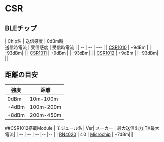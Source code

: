 # CSR

## BLEチップ

| Chip名 | 送信感度 | 0dBm時<br>送信時電流 | 受信感度 | 受信時電流 |
| -- | -- | --- |
| [CSR1010](https://www.csrsupport.com/download/39359/CSR1010%20Data%20Sheet%20CS-231985-DS.pdf) | +9dBm | | -93dBm| |
| [CSR1011](https://www.csrsupport.com/download/40289/CSR1010%20Data%20Sheet%20CS-231986-DS.pdf)  | +9dBm | | -93dBm| |
| [CSR1012](https://www.csrsupport.com/download/47278/CSR1012%20Data%20Sheet%20CS-238833-DS.pdf)  | +9dBm | | -93dBm| ||


## 距離の目安

| 強度 | 距離 |
| -- | -- |
| 0dBm | 10m-100m |
| +4dBm | 100m-200m |
| +8dBm | 200m-450m |

##CSR1012搭載Module
| モジュール名 |  Ver| メーカー |  最大送信出力|TX最大電流|
| -- | -- | -- |-- |-- |
| [RN4020](http://ww1.microchip.com/downloads/en/DeviceDoc/50002279A.pdf) |  4.0 | [Microchip](http://www.microchip.com/) |  +7dBm|||